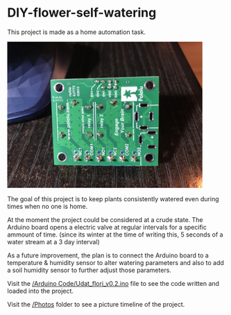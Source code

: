 # DIY-flower-self-watering

This project is made as a home automation task.

<img src="Photos/IMG_4151.JPG" width=450>

The goal of this project is to keep plants consistently watered even during times when no one is home.

At the moment the project could be considered at a crude state. The Arduino board opens a electric valve at regular intervals for a specific ammount of time. (since its winter at the time of writing this, 5 seconds of a water stream at a 3 day interval)

As a future improvement, the plan is to connect the Arduino board to a temperature & humidity sensor to alter watering parameters and also to add a soil humidity sensor to further adjust those parameters. 

Visit the [/Arduino Code/Udat_flori_v0.2.ino](https://github.com/poweredby2dor/DIY-flower-self-watering/blob/master/Arduino%20Code/Udat_flori_v0.2.ino "/Arduino Code/Udat_flori_v0.2.ino") file to see the code written and loaded into the project.

Visit the [/Photos](https://github.com/poweredby2dor/DIY-flower-self-watering/tree/master/Photos "/Photos") folder to see a picture timeline of the project.

